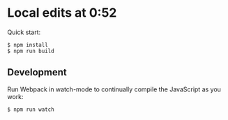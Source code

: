 # Local edits at 0:52

Quick start:

```
$ npm install
$ npm run build
````

## Development

Run Webpack in watch-mode to continually compile the JavaScript as you work:

```
$ npm run watch
```
